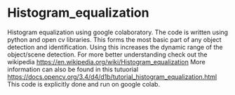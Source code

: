 # Histogram_equalization
Histogram equalization using google colaboratory. The code is written using python and open cv libraries.
This forms the most basic part of any object detection and identification. Using this increases the dynamic range of the object/scene detection.
For more better understanding check out the wikipedia https://en.wikipedia.org/wiki/Histogram_equalization
More information can also be found in this tutuorial https://docs.opencv.org/3.4/d4/d1b/tutorial_histogram_equalization.html
This code is explicitly done and run on google colab.
